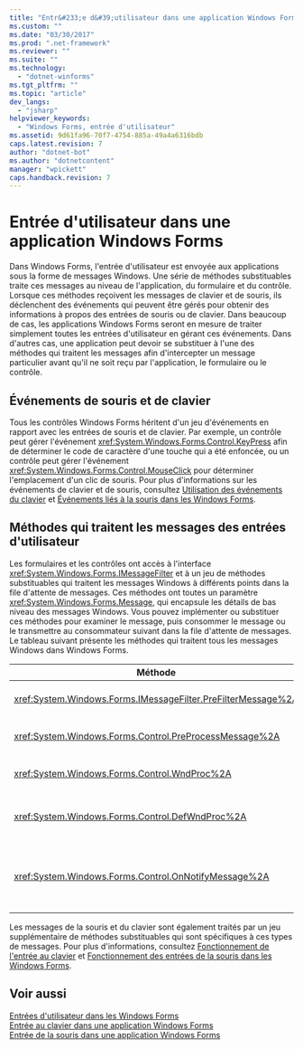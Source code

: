 ```yaml
---
title: "Entr&#233;e d&#39;utilisateur dans une application Windows Forms | Microsoft Docs"
ms.custom: ""
ms.date: "03/30/2017"
ms.prod: ".net-framework"
ms.reviewer: ""
ms.suite: ""
ms.technology: 
  - "dotnet-winforms"
ms.tgt_pltfrm: ""
ms.topic: "article"
dev_langs: 
  - "jsharp"
helpviewer_keywords: 
  - "Windows Forms, entrée d'utilisateur"
ms.assetid: 9d61fa96-70f7-4754-885a-49a4a6316bdb
caps.latest.revision: 7
author: "dotnet-bot"
ms.author: "dotnetcontent"
manager: "wpickett"
caps.handback.revision: 7
---
```

# Entr&#233;e d&#39;utilisateur dans une application Windows Forms
Dans Windows Forms, l'entrée d'utilisateur est envoyée aux applications sous la forme de messages Windows.  Une série de méthodes substituables traite ces messages au niveau de l'application, du formulaire et du contrôle.  Lorsque ces méthodes reçoivent les messages de clavier et de souris, ils déclenchent des événements qui peuvent être gérés pour obtenir des informations à propos des entrées de souris ou de clavier.  Dans beaucoup de cas, les applications Windows Forms seront en mesure de traiter simplement toutes les entrées d'utilisateur en gérant ces événements.  Dans d'autres cas, une application peut devoir se substituer à l'une des méthodes qui traitent les messages afin d'intercepter un message particulier avant qu'il ne soit reçu par l'application, le formulaire ou le contrôle.  
  
## Événements de souris et de clavier  
 Tous les contrôles Windows Forms héritent d'un jeu d'événements en rapport avec les entrées de souris et de clavier.  Par exemple, un contrôle peut gérer l'événement <xref:System.Windows.Forms.Control.KeyPress> afin de déterminer le code de caractère d'une touche qui a été enfoncée, ou un contrôle peut gérer l'événement <xref:System.Windows.Forms.Control.MouseClick> pour déterminer l'emplacement d'un clic de souris.  Pour plus d'informations sur les événements de clavier et de souris, consultez [Utilisation des événements du clavier](../../../docs/framework/winforms/using-keyboard-events.md) et [Événements liés à la souris dans les Windows Forms](../../../docs/framework/winforms/mouse-events-in-windows-forms.md).  
  
## Méthodes qui traitent les messages des entrées d'utilisateur  
 Les formulaires et les contrôles ont accès à l'interface <xref:System.Windows.Forms.IMessageFilter> et à un jeu de méthodes substituables qui traitent les messages Windows à différents points dans la file d'attente de messages.  Ces méthodes ont toutes un paramètre <xref:System.Windows.Forms.Message>, qui encapsule les détails de bas niveau des messages Windows.  Vous pouvez implémenter ou substituer ces méthodes pour examiner le message, puis consommer le message ou le transmettre au consommateur suivant dans la file d'attente de messages.  Le tableau suivant présente les méthodes qui traitent tous les messages Windows dans Windows Forms.  
  
|Méthode|Remarques|  
|-------------|---------------|  
|<xref:System.Windows.Forms.IMessageFilter.PreFilterMessage%2A>|Cette méthode intercepte les messages Windows mis en file d'attente \(ou publiés\) au niveau de l'application.|  
|<xref:System.Windows.Forms.Control.PreProcessMessage%2A>|Cette méthode intercepte les messages Windows au niveau du formulaire et du contrôle avant qu'ils aient été traités.|  
|<xref:System.Windows.Forms.Control.WndProc%2A>|Cette méthode traite des messages Windows au niveau du formulaire et du contrôle.|  
|<xref:System.Windows.Forms.Control.DefWndProc%2A>|Cette méthode exécute le traitement par défaut des messages Windows au niveau du formulaire et du contrôle.  Cela assure le fonctionnement minimal d'une fenêtre.|  
|<xref:System.Windows.Forms.Control.OnNotifyMessage%2A>|Cette méthode intercepte les messages au niveau du formulaire et du contrôle une fois qu'ils ont été traités.  Le bit de style <xref:System.Windows.Forms.ControlStyles> doit être défini pour que cette méthode puisse être appelée.|  
  
 Les messages de la souris et du clavier sont également traités par un jeu supplémentaire de méthodes substituables qui sont spécifiques à ces types de messages.  Pour plus d'informations, consultez [Fonctionnement de l'entrée au clavier](../../../docs/framework/winforms/how-keyboard-input-works.md) et [Fonctionnement des entrées de la souris dans les Windows Forms](../../../docs/framework/winforms/how-mouse-input-works-in-windows-forms.md).  
  
## Voir aussi  
 [Entrées d'utilisateur dans les Windows Forms](../../../docs/framework/winforms/user-input-in-windows-forms.md)   
 [Entrée au clavier dans une application Windows Forms](../../../docs/framework/winforms/keyboard-input-in-a-windows-forms-application.md)   
 [Entrée de la souris dans une application Windows Forms](../../../docs/framework/winforms/mouse-input-in-a-windows-forms-application.md)